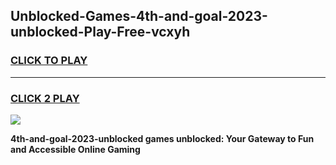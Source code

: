 
## Unblocked-Games-4th-and-goal-2023-unblocked-Play-Free-vcxyh
<h3>
<a href="https://premium76.site?title=4th-and-goal-2023-unblocked&ref=18A1">CLICK TO PLAY</a></h3>
<hr>

<h3>
<a href="https://premium76.site?title=4th-and-goal-2023-unblocked&ref=18A1">CLICK 2 PLAY</a>
  
</h3>

<a href="https://premium76.site?title=4th-and-goal-2023-unblocked&ref=18A1"><img src="https://clearcache.store/games.png"></a>


**4th-and-goal-2023-unblocked games unblocked: Your Gateway to Fun and Accessible Online Gaming**
